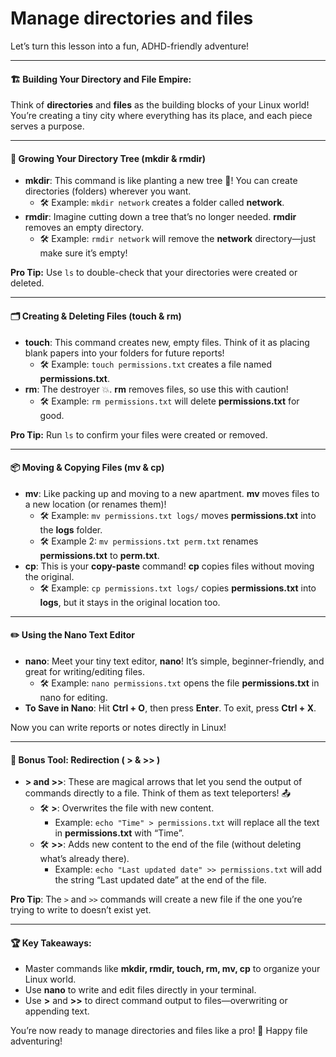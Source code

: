 # Manage directories and files

Let’s turn this lesson into a fun, ADHD-friendly adventure!

***

#### 🏗️ **Building Your Directory and File Empire:**

Think of **directories** and **files** as the building blocks of your Linux world! You’re creating a tiny city where everything has its place, and each piece serves a purpose.

***

#### 🌳 **Growing Your Directory Tree (mkdir & rmdir)**

* **mkdir**: This command is like planting a new tree 🌳! You can create directories (folders) wherever you want.
  * 🛠️ Example: `mkdir network` creates a folder called **network**.
* **rmdir**: Imagine cutting down a tree that’s no longer needed. **rmdir** removes an empty directory.
  * 🛠️ Example: `rmdir network` will remove the **network** directory—just make sure it’s empty!

**Pro Tip:** Use `ls` to double-check that your directories were created or deleted.

***

#### 🗂️ **Creating & Deleting Files (touch & rm)**

* **touch**: This command creates new, empty files. Think of it as placing blank papers into your folders for future reports!
  * 🛠️ Example: `touch permissions.txt` creates a file named **permissions.txt**.
* **rm**: The destroyer 💥. **rm** removes files, so use this with caution!
  * 🛠️ Example: `rm permissions.txt` will delete **permissions.txt** for good.

**Pro Tip:** Run `ls` to confirm your files were created or removed.

***

#### 📦 **Moving & Copying Files (mv & cp)**

* **mv**: Like packing up and moving to a new apartment. **mv** moves files to a new location (or renames them)!
  * 🛠️ Example: `mv permissions.txt logs/` moves **permissions.txt** into the **logs** folder.
  * 🛠️ Example 2: `mv permissions.txt perm.txt` renames **permissions.txt** to **perm.txt**.
* **cp**: This is your **copy-paste** command! **cp** copies files without moving the original.
  * 🛠️ Example: `cp permissions.txt logs/` copies **permissions.txt** into **logs**, but it stays in the original location too.

***

#### ✏️ **Using the Nano Text Editor**

* **nano**: Meet your tiny text editor, **nano**! It’s simple, beginner-friendly, and great for writing/editing files.
  * 🛠️ Example: `nano permissions.txt` opens the file **permissions.txt** in nano for editing.
* **To Save in Nano**: Hit **Ctrl + O**, then press **Enter**. To exit, press **Ctrl + X**.

Now you can write reports or notes directly in Linux!

***

#### 🎯 **Bonus Tool: Redirection ( > & >> )**

* **> and >>**: These are magical arrows that let you send the output of commands directly to a file. Think of them as text teleporters! 📤
  * 🛠️ **>**: Overwrites the file with new content.
    * Example: `echo "Time" > permissions.txt` will replace all the text in **permissions.txt** with “Time”.
  * 🛠️ **>>**: Adds new content to the end of the file (without deleting what’s already there).
    * Example: `echo "Last updated date" >> permissions.txt` will add the string “Last updated date” at the end of the file.

**Pro Tip**: The `>` and `>>` commands will create a new file if the one you’re trying to write to doesn’t exist yet.

***

#### 🏆 **Key Takeaways:**

* Master commands like **mkdir, rmdir, touch, rm, mv, cp** to organize your Linux world.
* Use **nano** to write and edit files directly in your terminal.
* Use **>** and **>>** to direct command output to files—overwriting or appending text.

You’re now ready to manage directories and files like a pro! 🌟 Happy file adventuring!
